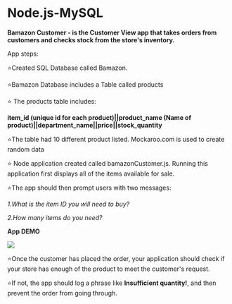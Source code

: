 # Node.js-MySQL
 **Bamazon Customer - is the  Customer View app that takes orders from customers and checks stock from the store's inventory.** 
 
  App steps:
 
:star:Created SQL Database called Bamazon.

:star:Bamazon Database includes a Table called products

:star: The products table includes:
 
 **item_id (unique id for each product)||product_name (Name of product)||department_name||price||stock_quantity**
 
:star:The table had 10 different product listed. Mockaroo.com is used to create random data

:star: Node application created called bamazonCustomer.js. Running this application  first displays all of the items available for   sale. 

:star:The app should then prompt users with two messages:
 
  *1.What is the item ID you will need to buy?* 
  
  *2.How many items do you need?*
  
  **App DEMO**
  
  ![](demobamazon.gif)




:star:Once the customer has placed the order, your application should check if your store has enough of the product to meet the customer's request.



:star:If not, the app should log a phrase like **Insufficient quantity!**, and then prevent the order from going through.














